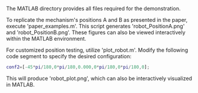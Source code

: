 The MATLAB directory provides all files required for the demonstration.

To replicate the mechanism's positions A and B as presented in the paper, execute 'paper_examples.m'. This script generates 'robot_PositionA.png' and 'robot_PositionB.png'. These figures can also be viewed interactively within the MATLAB environment.

For customized position testing, utilize 'plot_robot.m'. Modify the following code segment to specify the desired configuration:

```matlab
conf2=[-45*pi/180,0*pi/180,0.000,0*pi/180,0*pi/180,0];

```
This will produce 'robot_plot.png', which can also be interactively visualized in MATLAB.